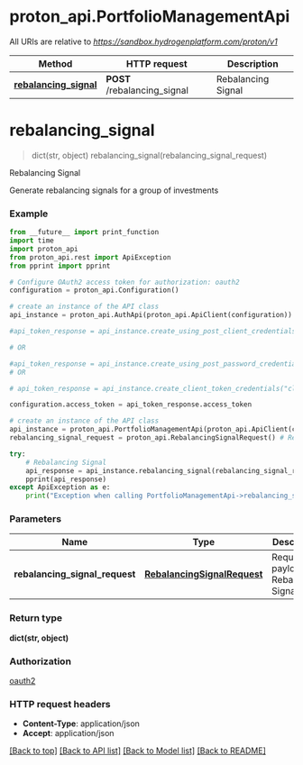 # proton_api.PortfolioManagementApi

All URIs are relative to *https://sandbox.hydrogenplatform.com/proton/v1*

Method | HTTP request | Description
------------- | ------------- | -------------
[**rebalancing_signal**](PortfolioManagementApi.md#rebalancing_signal) | **POST** /rebalancing_signal | Rebalancing Signal


# **rebalancing_signal**
> dict(str, object) rebalancing_signal(rebalancing_signal_request)

Rebalancing Signal

Generate rebalancing signals for a group of investments

### Example
```python
from __future__ import print_function
import time
import proton_api
from proton_api.rest import ApiException
from pprint import pprint

# Configure OAuth2 access token for authorization: oauth2
configuration = proton_api.Configuration()

# create an instance of the API class
api_instance = proton_api.AuthApi(proton_api.ApiClient(configuration))

#api_token_response = api_instance.create_using_post_client_credentials("client_id", "password")

# OR

#api_token_response = api_instance.create_using_post_password_credentials("client_id","password", "username", "secret" )
# OR

# api_token_response = api_instance.create_client_token_credentials("client_id", "password", "client_token");

configuration.access_token = api_token_response.access_token

# create an instance of the API class
api_instance = proton_api.PortfolioManagementApi(proton_api.ApiClient(configuration))
rebalancing_signal_request = proton_api.RebalancingSignalRequest() # RebalancingSignalRequest | Request payload for Rebalancing Signal

try:
    # Rebalancing Signal
    api_response = api_instance.rebalancing_signal(rebalancing_signal_request)
    pprint(api_response)
except ApiException as e:
    print("Exception when calling PortfolioManagementApi->rebalancing_signal: %s\n" % e)
```

### Parameters

Name | Type | Description  | Notes
------------- | ------------- | ------------- | -------------
 **rebalancing_signal_request** | [**RebalancingSignalRequest**](RebalancingSignalRequest.md)| Request payload for Rebalancing Signal | 

### Return type

**dict(str, object)**

### Authorization

[oauth2](../README.md#oauth2)

### HTTP request headers

 - **Content-Type**: application/json
 - **Accept**: application/json

[[Back to top]](#) [[Back to API list]](../README.md#documentation-for-api-endpoints) [[Back to Model list]](../README.md#documentation-for-models) [[Back to README]](../README.md)

